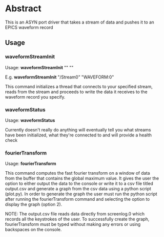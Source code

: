 # Abstract
This is an ASYN port driver that takes a stream of data and pushes it to an EPICS waveform record

## Usage
### waveformStreamInit
Usage: **waveformStreamInit** "<Path to stream>" "<Waveform record asyn Identifier>"

E.g. **waveformStreamInit** "/Stream0" "WAVEFORM:0"

This command initializes a thread that connects to your specified stream, reads from the stream and proceeds to write the data it receives to the waveform record you specify.

### waveformStatus
Usage: **waveformStatus**

Currently doesn't really do anything will eventually tell you what streams have been initialized, what they're connected to and will provide a health check

### fourierTransform
Usage: **fourierTransform**

This command computes the fast fourier transform on a window of data from the buffer that contains the global maximum value. It gives the user the option to either output the data to the console or write it to a csv file titled output.csv and generate a graph from the csv data using a python script (plot.py).
In order to generate the graph the user must run the python script after running the fourierTransform command and selecting the option to display the graph (option 2).

NOTE: The output.csv file reads data directly from screenlog.0 which records all the keystrokes of the user. To successfully create the graph, fourierTransform must be typed without making any errors or using backspaces on the console.
